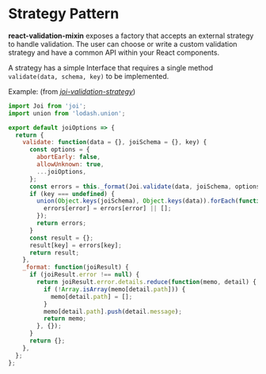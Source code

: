 # Strategy Pattern

__react-validation-mixin__ exposes a factory that accepts an external strategy to handle validation. The user can choose or write a custom validation strategy and have a common API within your React components.

A strategy has a simple Interface that requires a single method `validate(data, schema, key)` to be implemented.

Example: (from [_joi-validation-strategy_](https://github.com/jurassix/joi-validation-strategy))

```javascript
import Joi from 'joi';
import union from 'lodash.union';

export default joiOptions => {
  return {
    validate: function(data = {}, joiSchema = {}, key) {
      const options = {
        abortEarly: false,
        allowUnknown: true,
        ...joiOptions,
      };
      const errors = this._format(Joi.validate(data, joiSchema, options));
      if (key === undefined) {
        union(Object.keys(joiSchema), Object.keys(data)).forEach(function(error) {
          errors[error] = errors[error] || [];
        });
        return errors;
      }
      const result = {};
      result[key] = errors[key];
      return result;
    },
    _format: function(joiResult) {
      if (joiResult.error !== null) {
        return joiResult.error.details.reduce(function(memo, detail) {
          if (!Array.isArray(memo[detail.path])) {
            memo[detail.path] = [];
          }
          memo[detail.path].push(detail.message);
          return memo;
        }, {});
      }
      return {};
    },
  };
};
```
